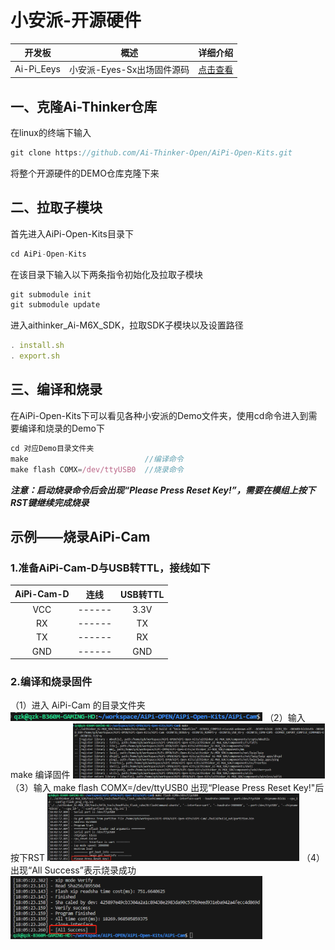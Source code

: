 # 小安派-开源硬件

|开发板     | 概述 | 详细介绍|
| :----:    |:----: |:----: |
| Ai-Pi_Eeys| 小安派-Eyes-Sx出场固件源码| [点击查看](Ai-Pi_Eeys/README.md) |



## 一、克隆Ai-Thinker仓库
在linux的终端下输入
```javascript
git clone https://github.com/Ai-Thinker-Open/AiPi-Open-Kits.git
```
将整个开源硬件的DEMO仓库克隆下来

## 二、拉取子模块
首先进入AiPi-Open-Kits目录下
```javascript
cd AiPi-Open-Kits
```
在该目录下输入以下两条指令初始化及拉取子模块
```javascript
git submodule init
git submodule update
```
进入aithinker_Ai-M6X_SDK，拉取SDK子模块以及设置路径
```javascript
. install.sh
. export.sh
```
## 三、编译和烧录
在AiPi-Open-Kits下可以看见各种小安派的Demo文件夹，使用cd命令进入到需要编译和烧录的Demo下
```javascript
cd 对应Demo目录文件夹
make                          //编译命令
make flash COMX=/dev/ttyUSB0  //烧录命令
```
***注意：启动烧录命令后会出现“Please Press Reset Key!”，需要在模组上按下RST键继续完成烧录***



## 示例——烧录AiPi-Cam
### 1.准备AiPi-Cam-D与USB转TTL，接线如下
|AiPi-Cam-D|连线  | USB转TTL     |
| :----: | :----: | :----:  |
| VCC    | ------ |3.3V     |
| RX     | ------ |TX       |
| TX     | ------ |RX       |
| GND    | ------ |GND      |

### 2.编译和烧录固件
（1）进入 AiPi-Cam 的目录文件夹
<img decoding="async" src="IMG/01.png" width="80%">
（2）输入 make 编译固件
<img decoding="async" src="IMG/02.png" width="80%">
（3）输入 make flash COMX=/dev/ttyUSB0
出现“Please Press Reset Key!"后按下RST
<img decoding="async" src="IMG/03.png" width="80%">
（4）出现“All Success”表示烧录成功
<img decoding="async" src="IMG/04.png" width="80%">